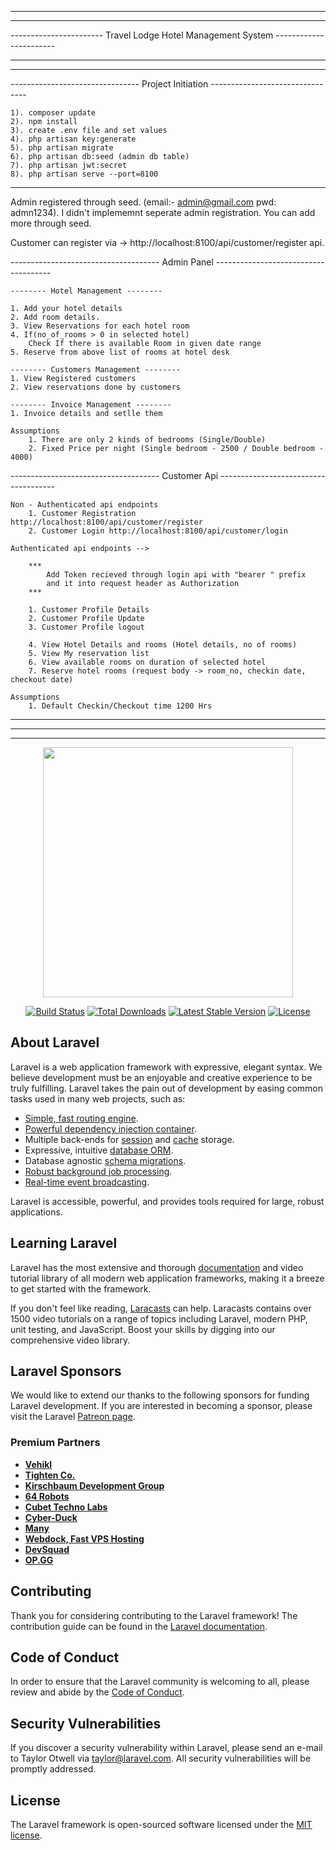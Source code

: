 ----------------------------------------------------------------------------------------
-----------------------                                          -----------------------
-----------------------   Travel Lodge Hotel Management System   -----------------------
-----------------------                                          -----------------------
----------------------------------------------------------------------------------------

--------------------------------   Project Initiation   --------------------------------

    1). composer update
    2). npm install
    3). create .env file and set values
    4). php artisan key:generate
    5). php artisan migrate
    6). php artisan db:seed (admin db table)
    7). php artisan jwt:secret
    8). php artisan serve --port=8100

----------------------------------------------------------------------------------------

Admin registered through seed. (email:- admin@gmail.com pwd: admn1234).
I didn't implememnt seperate admin registration. You can add more through seed.

Customer can register via -> http://localhost:8100/api/customer/register api.



------------------------------------- Admin  Panel -------------------------------------

    -------- Hotel Management --------

    1. Add your hotel details
    2. Add room details.
    3. View Reservations for each hotel room
    4. If(no_of_rooms > 0 in selected hotel)
        Check If there is available Room in given date range
    5. Reserve from above list of rooms at hotel desk 

    -------- Customers Management --------
    1. View Registered customers
    2. View reservations done by customers

    -------- Invoice Management --------
    1. Invoice details and setlle them

    Assumptions
        1. There are only 2 kinds of bedrooms (Single/Double)
        2. Fixed Price per night (Single bedroom - 2500 / Double bedroom - 4000)


------------------------------------- Customer Api  -------------------------------------

    Non - Authenticated api endpoints
        1. Customer Registration http://localhost:8100/api/customer/register
        2. Customer Login http://localhost:8100/api/customer/login

    Authenticated api endpoints -->
        
        ***
            Add Token recieved through login api with "bearer " prefix 
            and it into request header as Authorization
        ***
        
        1. Customer Profile Details
        2. Customer Profile Update
        3. Customer Profile logout
    
        4. View Hotel Details and rooms (Hotel details, no of rooms)
        5. View My reservation list
        6. View available rooms on duration of selected hotel
        7. Reserve hotel rooms (request body -> room_no, checkin date, checkout date)

    Assumptions
        1. Default Checkin/Checkout time 1200 Hrs

----------------------------------------------------------------------------------------
----------------------------------------------------------------------------------------
----------------------------------------------------------------------------------------


<p align="center"><img src="https://res.cloudinary.com/dtfbvvkyp/image/upload/v1566331377/laravel-logolockup-cmyk-red.svg" width="400"></p>

<p align="center">
<a href="https://travis-ci.org/laravel/framework"><img src="https://travis-ci.org/laravel/framework.svg" alt="Build Status"></a>
<a href="https://packagist.org/packages/laravel/framework"><img src="https://poser.pugx.org/laravel/framework/d/total.svg" alt="Total Downloads"></a>
<a href="https://packagist.org/packages/laravel/framework"><img src="https://poser.pugx.org/laravel/framework/v/stable.svg" alt="Latest Stable Version"></a>
<a href="https://packagist.org/packages/laravel/framework"><img src="https://poser.pugx.org/laravel/framework/license.svg" alt="License"></a>
</p>

## About Laravel

Laravel is a web application framework with expressive, elegant syntax. We believe development must be an enjoyable and creative experience to be truly fulfilling. Laravel takes the pain out of development by easing common tasks used in many web projects, such as:

- [Simple, fast routing engine](https://laravel.com/docs/routing).
- [Powerful dependency injection container](https://laravel.com/docs/container).
- Multiple back-ends for [session](https://laravel.com/docs/session) and [cache](https://laravel.com/docs/cache) storage.
- Expressive, intuitive [database ORM](https://laravel.com/docs/eloquent).
- Database agnostic [schema migrations](https://laravel.com/docs/migrations).
- [Robust background job processing](https://laravel.com/docs/queues).
- [Real-time event broadcasting](https://laravel.com/docs/broadcasting).

Laravel is accessible, powerful, and provides tools required for large, robust applications.

## Learning Laravel

Laravel has the most extensive and thorough [documentation](https://laravel.com/docs) and video tutorial library of all modern web application frameworks, making it a breeze to get started with the framework.

If you don't feel like reading, [Laracasts](https://laracasts.com) can help. Laracasts contains over 1500 video tutorials on a range of topics including Laravel, modern PHP, unit testing, and JavaScript. Boost your skills by digging into our comprehensive video library.

## Laravel Sponsors

We would like to extend our thanks to the following sponsors for funding Laravel development. If you are interested in becoming a sponsor, please visit the Laravel [Patreon page](https://patreon.com/taylorotwell).

### Premium Partners

- **[Vehikl](https://vehikl.com/)**
- **[Tighten Co.](https://tighten.co)**
- **[Kirschbaum Development Group](https://kirschbaumdevelopment.com)**
- **[64 Robots](https://64robots.com)**
- **[Cubet Techno Labs](https://cubettech.com)**
- **[Cyber-Duck](https://cyber-duck.co.uk)**
- **[Many](https://www.many.co.uk)**
- **[Webdock, Fast VPS Hosting](https://www.webdock.io/en)**
- **[DevSquad](https://devsquad.com)**
- **[OP.GG](https://op.gg)**

## Contributing

Thank you for considering contributing to the Laravel framework! The contribution guide can be found in the [Laravel documentation](https://laravel.com/docs/contributions).

## Code of Conduct

In order to ensure that the Laravel community is welcoming to all, please review and abide by the [Code of Conduct](https://laravel.com/docs/contributions#code-of-conduct).

## Security Vulnerabilities

If you discover a security vulnerability within Laravel, please send an e-mail to Taylor Otwell via [taylor@laravel.com](mailto:taylor@laravel.com). All security vulnerabilities will be promptly addressed.

## License

The Laravel framework is open-sourced software licensed under the [MIT license](https://opensource.org/licenses/MIT).
